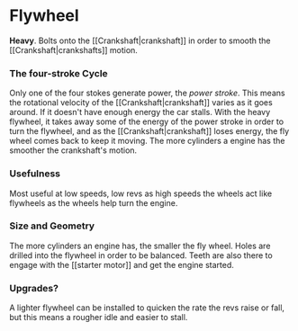 # Flywheel
**Heavy**. Bolts onto the [[Crankshaft|crankshaft]] in order to smooth the [[Crankshaft|crankshafts]] motion.

### The four-stroke Cycle
Only one of the four stokes generate power, the *power stroke*. This means the rotational velocity of the [[Crankshaft|crankshaft]] varies as it goes around. If it doesn't have enough energy the car stalls. With the heavy flywheel, it takes away some of the energy of the power stroke in order to turn the flywheel, and as the [[Crankshaft|crankshaft]] loses energy, the fly wheel comes back to keep it moving. The more cylinders a engine has the smoother the crankshaft's motion.

### Usefulness
Most useful at low speeds, low revs as high speeds the wheels act like flywheels as the wheels help turn the engine.

### Size and Geometry
The more cylinders an engine has, the smaller the fly wheel. Holes are drilled into the flywheel in order to be balanced. Teeth are also there to engage with the [[starter motor]] and get the engine started.

### Upgrades?
A lighter flywheel can be installed to quicken the rate the revs raise or fall, but this means a rougher idle and easier to stall.
